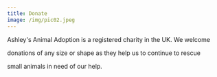 ```yaml
---
title: Donate
image: /img/pic02.jpeg
---
```

Ashley's Animal Adoption is a registered charity in the UK. We welcome

donations of any size or shape as they help us to continue to rescue

small animals in need of our help.

